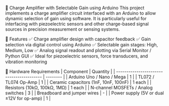 📡 Charge Amplifier with Selectable Gain using Arduino
This project implements a charge amplifier circuit interfaced with an Arduino to allow dynamic selection of gain using software. It is particularly useful for interfacing with piezoelectric sensors and other charge-based signal sources in precision measurement or sensing systems.

🔧 Features
✅ Charge amplifier design with capacitor feedback
✅ Gain selection via digital control using Arduino
✅ Selectable gain stages: High, Medium, Low
✅ Analog signal readout and plotting via Serial Monitor / Python GUI
✅ Ideal for piezoelectric sensors, force transducers, and vibration monitoring

🧰 Hardware Requirements
| Component                                 | Quantity |
| ----------------------------------------- | -------- |
| Arduino Uno / Nano / Mega                 | 1        |
| TL072 / TL074 Op-Amp                      | 1        |
| Ceramic capacitors (1nF, 10nF, 100nF)     | 1 each   |
| Resistors (10kΩ, 100kΩ, 1MΩ)              | 1 each   |
| N-channel MOSFETs / Analog switches       | 3        |
| Breadboard and jumper wires               | -        |
| Power supply (5V or dual ±12V for op-amp) | 1        |
